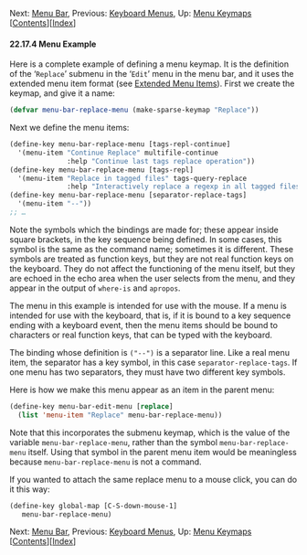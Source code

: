 

Next: [Menu Bar](Menu-Bar.html), Previous: [Keyboard Menus](Keyboard-Menus.html), Up: [Menu Keymaps](Menu-Keymaps.html)   \[[Contents](index.html#SEC_Contents "Table of contents")]\[[Index](Index.html "Index")]

#### 22.17.4 Menu Example

Here is a complete example of defining a menu keymap. It is the definition of the ‘`Replace`’ submenu in the ‘`Edit`’ menu in the menu bar, and it uses the extended menu item format (see [Extended Menu Items](Extended-Menu-Items.html)). First we create the keymap, and give it a name:

```lisp
(defvar menu-bar-replace-menu (make-sparse-keymap "Replace"))
```

Next we define the menu items:

```lisp
(define-key menu-bar-replace-menu [tags-repl-continue]
  '(menu-item "Continue Replace" multifile-continue
              :help "Continue last tags replace operation"))
(define-key menu-bar-replace-menu [tags-repl]
  '(menu-item "Replace in tagged files" tags-query-replace
              :help "Interactively replace a regexp in all tagged files"))
(define-key menu-bar-replace-menu [separator-replace-tags]
  '(menu-item "--"))
;; …
```

Note the symbols which the bindings are made for; these appear inside square brackets, in the key sequence being defined. In some cases, this symbol is the same as the command name; sometimes it is different. These symbols are treated as function keys, but they are not real function keys on the keyboard. They do not affect the functioning of the menu itself, but they are echoed in the echo area when the user selects from the menu, and they appear in the output of `where-is` and `apropos`.

The menu in this example is intended for use with the mouse. If a menu is intended for use with the keyboard, that is, if it is bound to a key sequence ending with a keyboard event, then the menu items should be bound to characters or real function keys, that can be typed with the keyboard.

The binding whose definition is `("--")` is a separator line. Like a real menu item, the separator has a key symbol, in this case `separator-replace-tags`. If one menu has two separators, they must have two different key symbols.

Here is how we make this menu appear as an item in the parent menu:

```lisp
(define-key menu-bar-edit-menu [replace]
  (list 'menu-item "Replace" menu-bar-replace-menu))
```

Note that this incorporates the submenu keymap, which is the value of the variable `menu-bar-replace-menu`, rather than the symbol `menu-bar-replace-menu` itself. Using that symbol in the parent menu item would be meaningless because `menu-bar-replace-menu` is not a command.

If you wanted to attach the same replace menu to a mouse click, you can do it this way:

```lisp
(define-key global-map [C-S-down-mouse-1]
   menu-bar-replace-menu)
```

Next: [Menu Bar](Menu-Bar.html), Previous: [Keyboard Menus](Keyboard-Menus.html), Up: [Menu Keymaps](Menu-Keymaps.html)   \[[Contents](index.html#SEC_Contents "Table of contents")]\[[Index](Index.html "Index")]
